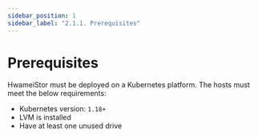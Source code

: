 ```yaml
---
sidebar_position: 1
sidebar_label: "2.1.1. Prerequisites"
---
```


# Prerequisites

HwameiStor must be deployed on a Kubernetes platform. The hosts must meet the below requirements:

- Kubernetes version: `1.18+`
- LVM is installed
- Have at least one unused drive
